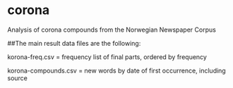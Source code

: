 # corona
Analysis of corona compounds from the Norwegian Newspaper Corpus

##The main result data files are the following:

korona-freq.csv = frequency list of final parts, ordered by frequency

korona-compounds.csv = new words by date of first occurrence, including source

